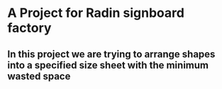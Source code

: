 # A Project for Radin signboard factory

## In this project we are trying to arrange shapes into a specified size sheet with the minimum wasted space
